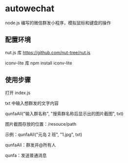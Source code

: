 # autowechat

node.js 编写的微信群发小程序，模拟鼠标和键盘的操作

## 配置环境

nut.js 库
https://github.com/nut-tree/nut.js

iconv-lite 库
npm install iconv-lite

## 使用步骤

打开 index.js

txt 中输入想群发的文字内容

qunfaAll("输入群名称", "搜索群名称后显示出的图片截图", txt)

图片截图存放的位置：/resouce/path

示例：qunfaAll("元岛 2 班", "1.jpg", txt)

qunfaAll：群发并@所有人

qunfa：发送普通消息
